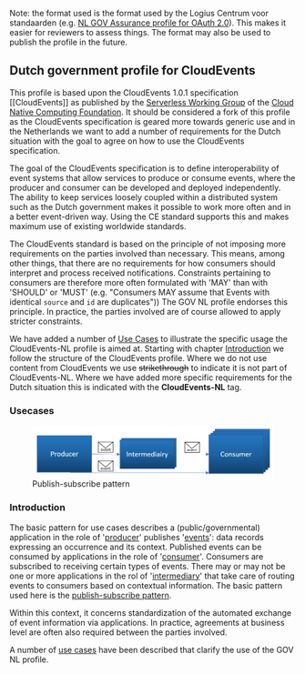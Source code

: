 Note: the format used is the format used by the Logius Centrum voor standaarden (e.g. [NL GOV Assurance profile for OAuth 2.0](https://publicatie.centrumvoorstandaarden.nl/api/oauth/)). This makes it easier for reviewers to assess things. The format may also be used to publish the profile in the future.

## Dutch government profile for CloudEvents 
This profile is based upon the CloudEvents 1.0.1 specification [[CloudEvents]] as published by the [Serverless Working Group](https://github.com/cncf/wg-serverless) of the
 [Cloud Native Computing Foundation](https://www.cncf.io/).
It should be considered a fork of this profile as the CloudEvents specification is geared more towards generic use and in the Netherlands we want to add a number of requirements for the Dutch situation with the goal to agree on how to use the CloudEvents specification.

The goal of the CloudEvents specification is to define interoperability of event systems that allow services to produce or consume events, where the producer and consumer can be developed and deployed independently. The ability to keep services loosely coupled within a distributed system such as the Dutch government makes it possible to work more often and in a better event-driven way. Using the CE standard supports this and makes maximum use of existing worldwide standards.

The CloudEvents standard is based on the principle of not imposing more requirements on the parties involved than necessary. This means, among other things, that there are no requirements for how consumers should interpret and process received notifications. Constraints pertaining to consumers are therefore more often formulated with 'MAY' than with 'SHOULD' or 'MUST' (e.g. "Consumers MAY assume that Events with identical `source` and `id` are duplicates")) The GOV NL profile endorses this principle. In practice, the parties involved are of course allowed to apply stricter constraints.

We have added a number of [Use Cases](#usecases) to illustrate the specific usage the CloudEvents-NL profile is aimed at. Starting with chapter [Introduction](#introduction) we follow the structure of the CloudEvents profile. Where we do not use content from CloudEvents we use ~~strikethrough~~ to indicate it is not part of CloudEvents-NL. Where we have added more specific requirements for the Dutch situation this is indicated with the **CloudEvents-NL** tag.

### Usecases
 <figure id='authorization_code'>
	<img alt="Pubsub image" src='media/use-case-pubsub1.png' width="600" />
	<figcaption>Publish-subscribe pattern</figcaption>
 </figure>

### Introduction
The basic pattern for use cases describes a (public/governmental) application in the role of '[producer](#producer)' publishes '[events](#event)': data records expressing an occurrence and its context. Published events can be consumed by applications in the role of '[consumer](#consumer)'. Consumers are subscribed to receiving certain types of events. There may or may not be one or more applications in the rol of '[intermediary](intermediary)' that take care of routing events to consumers based on contextual information. The basic pattern used here is the [publish-subscribe pattern](https://en.wikipedia.org/wiki/Publish%E2%80%93subscribe_pattern).

Within this context, it concerns standardization of the automated exchange of event information via applications. In practice, agreements at business level are often also required between the parties involved. 

A number of [use cases](use-cases) have been described that clarify the use of the GOV NL profile.


